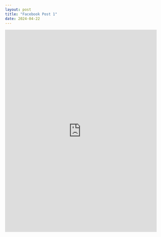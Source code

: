 ```yaml
---
layout: post
title: "Facebook Post 1"
date: 2024-04-22
---
```

<iframe src="https://www.facebook.com/plugins/post.php?href=https%3A%2F%2Fwww.facebook.com%2Fweldingmont%2Fposts%2Fpfbid02fDrpafXT7uDwF7UgydH9YzECYH2WL1bmJCo5mmA8jiko2dgHDUG5UKYsSKEfW1KTl" width="500" height="665" style="border:none;overflow:hidden" frameborder="0" allowfullscreen="true"></iframe>
